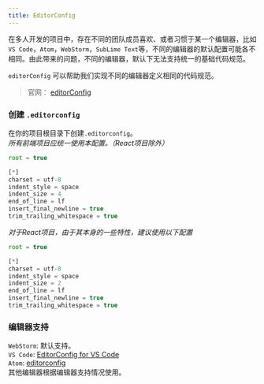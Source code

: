 ```yaml
---
title: EditorConfig
---
```


在多人开发的项目中，存在不同的团队成员喜欢、或者习惯于某一个编辑器，比如`VS Code`，`Atom`，`WebStorm`，`SubLime Text`等，不同的编辑器的默认配置可能各不相同。由此带来的问题，不同的编辑器，默认下无法支持统一的基础代码规范。

`editorConfig` 可以帮助我们实现不同的编辑器定义相同的代码规范。

> 官网： [editorConfig](https://editorconfig.org)

### 创建 `.editorconfig`

  在你的项目根目录下创建`.editorconfig`。<br />
  _所有前端项目应统一使用本配置。（React项目除外）_
  ``` js
  root = true

  [*]
  charset = utf-8
  indent_style = space
  indent_size = 4
  end_of_line = lf
  insert_final_newline = true
  trim_trailing_whitespace = true
  ```

  _对于React项目，由于其本身的一些特性，建议使用以下配置_

  ``` js
  root = true

  [*]
  charset = utf-8
  indent_style = space
  indent_size = 2
  end_of_line = lf
  insert_final_newline = true
  trim_trailing_whitespace = true
  ```

### 编辑器支持

`WebStorm`: 默认支持。<br />
`VS Code`: [EditorConfig for VS Code](https://github.com/editorconfig/editorconfig-vscode) <br />
`Atom`: [editorconfig](https://atom.io/packages/editorconfig) <br />
其他编辑器根据编辑器支持情况使用。
